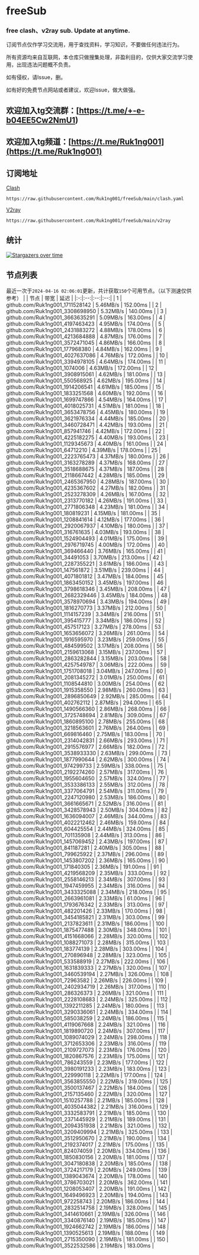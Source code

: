 # freeSub
### free clash、v2ray sub. Update at anytime.

订阅节点仅作学习交流用，用于查找资料，学习知识，不要做任何违法行为。

所有资源均来自互联网，本仓库只做搜集处理，非盈利目的，仅供大家交流学习使用，出现违法问题概不负责。

如有侵权，请Issue，删。

如有好的免费节点网站或者建议，欢迎Issue，做大做强。

## 欢迎加入tg交流群：[https://t.me/+-e-b04EE5Cw2NmU1)
## 欢迎加入tg频道：[https://t.me/Ruk1ng001](https://t.me/Ruk1ng001)

## 订阅地址
[Clash](https://raw.githubusercontent.com/Ruk1ng001/freeSub/main/clash.yaml)
```
https://raw.githubusercontent.com/Ruk1ng001/freeSub/main/clash.yaml
```
[V2ray](https://raw.githubusercontent.com/Ruk1ng001/freeSub/main/v2ray)
```
https://raw.githubusercontent.com/Ruk1ng001/freeSub/main/v2ray
```

## 统计

[![Stargazers over time](https://starchart.cc/Ruk1ng001/freeSub.svg)](https://starchart.cc/Ruk1ng001/freeSub)

## 节点列表

最近一次于`2024-04-16 02:06:01`更新，共计获取`150`个可用节点。（以下测速仅供参考）
|  | 节点 | 带宽 | 延迟 |
|:-:|:--:|:--:|:--:|
 | 1 | github.com/Ruk1ng001_1711528142 | 5.46MB/s | 152.00ms |
 | 2 | github.com/Ruk1ng001_3308698950 | 5.32MB/s | 140.00ms |
 | 3 | github.com/Ruk1ng001_3663635291 | 5.09MB/s | 163.00ms |
 | 4 | github.com/Ruk1ng001_4197463423 | 4.95MB/s | 174.00ms |
 | 5 | github.com/Ruk1ng001_2431883272 | 4.88MB/s | 178.00ms |
 | 6 | github.com/Ruk1ng001_4213684888 | 4.87MB/s | 176.00ms |
 | 7 | github.com/Ruk1ng001_3572471045 | 4.86MB/s | 166.00ms |
 | 8 | github.com/Ruk1ng001_177968380 | 4.84MB/s | 162.00ms |
 | 9 | github.com/Ruk1ng001_4027637086 | 4.76MB/s | 172.00ms |
 | 10 | github.com/Ruk1ng001_3394978105 | 4.64MB/s | 174.00ms |
 | 11 | github.com/Ruk1ng001_1074006 | 4.63MB/s | 172.00ms |
 | 12 | github.com/Ruk1ng001_3908915061 | 4.62MB/s | 181.00ms |
 | 13 | github.com/Ruk1ng001_550568925 | 4.62MB/s | 195.00ms |
 | 14 | github.com/Ruk1ng001_1914206541 | 4.61MB/s | 185.00ms |
 | 15 | github.com/Ruk1ng001_1833251568 | 4.60MB/s | 192.00ms |
 | 16 | github.com/Ruk1ng001_1699747866 | 4.54MB/s | 164.00ms |
 | 17 | github.com/Ruk1ng001_4018025731 | 4.51MB/s | 181.00ms |
 | 18 | github.com/Ruk1ng001_3653478756 | 4.45MB/s | 180.00ms |
 | 19 | github.com/Ruk1ng001_3621976334 | 4.44MB/s | 185.00ms |
 | 20 | github.com/Ruk1ng001_3460728471 | 4.42MB/s | 193.00ms |
 | 21 | github.com/Ruk1ng001_857941746 | 4.42MB/s | 172.00ms |
 | 22 | github.com/Ruk1ng001_4225182275 | 4.40MB/s | 193.00ms |
 | 23 | github.com/Ruk1ng001_1129345673 | 4.40MB/s | 161.00ms |
 | 24 | github.com/Ruk1ng001_64712210 | 4.39MB/s | 178.00ms |
 | 25 | github.com/Ruk1ng001_2223765473 | 4.37MB/s | 180.00ms |
 | 26 | github.com/Ruk1ng001_3163278289 | 4.37MB/s | 168.00ms |
 | 27 | github.com/Ruk1ng001_3518688675 | 4.37MB/s | 187.00ms |
 | 28 | github.com/Ruk1ng001_2118667442 | 4.28MB/s | 185.00ms |
 | 29 | github.com/Ruk1ng001_2465367950 | 4.28MB/s | 187.00ms |
 | 30 | github.com/Ruk1ng001_4235367602 | 4.27MB/s | 182.00ms |
 | 31 | github.com/Ruk1ng001_2523278309 | 4.26MB/s | 167.00ms |
 | 32 | github.com/Ruk1ng001_2313770182 | 4.26MB/s | 191.00ms |
 | 33 | github.com/Ruk1ng001_2771806348 | 4.23MB/s | 181.00ms |
 | 34 | github.com/Ruk1ng001_180819231 | 4.15MB/s | 181.00ms |
 | 35 | github.com/Ruk1ng001_1208841614 | 4.12MB/s | 177.00ms |
 | 36 | github.com/Ruk1ng001_2920067937 | 4.10MB/s | 180.00ms |
 | 37 | github.com/Ruk1ng001_316761635 | 4.03MB/s | 193.00ms |
 | 38 | github.com/Ruk1ng001_1524904493 | 4.01MB/s | 175.00ms |
 | 39 | github.com/Ruk1ng001_2976719745 | 4.00MB/s | 172.00ms |
 | 40 | github.com/Ruk1ng001_369466440 | 3.76MB/s | 165.00ms |
 | 41 | github.com/Ruk1ng001_34491053 | 3.70MB/s | 213.00ms |
 | 42 | github.com/Ruk1ng001_2287355221 | 3.61MB/s | 186.00ms |
 | 43 | github.com/Ruk1ng001_147561872 | 3.51MB/s | 239.00ms |
 | 44 | github.com/Ruk1ng001_4071801812 | 3.47MB/s | 184.00ms |
 | 45 | github.com/Ruk1ng001_1863450152 | 3.45MB/s | 197.00ms |
 | 46 | github.com/Ruk1ng001_3798618346 | 3.45MB/s | 208.00ms |
 | 47 | github.com/Ruk1ng001_2682329446 | 3.45MB/s | 184.00ms |
 | 48 | github.com/Ruk1ng001_3578970694 | 3.43MB/s | 194.00ms |
 | 49 | github.com/Ruk1ng001_1816270773 | 3.37MB/s | 212.00ms |
 | 50 | github.com/Ruk1ng001_1114157239 | 3.34MB/s | 216.00ms |
 | 51 | github.com/Ruk1ng001_395415777 | 3.34MB/s | 186.00ms |
 | 52 | github.com/Ruk1ng001_457517123 | 3.27MB/s | 278.00ms |
 | 53 | github.com/Ruk1ng001_1653656072 | 3.26MB/s | 261.00ms |
 | 54 | github.com/Ruk1ng001_1916595970 | 3.23MB/s | 259.00ms |
 | 55 | github.com/Ruk1ng001_484599502 | 3.17MB/s | 208.00ms |
 | 56 | github.com/Ruk1ng001_2159613068 | 3.15MB/s | 237.00ms |
 | 57 | github.com/Ruk1ng001_2863282844 | 3.15MB/s | 203.00ms |
 | 58 | github.com/Ruk1ng001_4257549787 | 3.06MB/s | 222.00ms |
 | 59 | github.com/Ruk1ng001_1751708018 | 3.04MB/s | 247.00ms |
 | 60 | github.com/Ruk1ng001_2081345272 | 3.01MB/s | 250.00ms |
 | 61 | github.com/Ruk1ng001_1108544810 | 3.00MB/s | 254.00ms |
 | 62 | github.com/Ruk1ng001_1915358550 | 2.98MB/s | 260.00ms |
 | 63 | github.com/Ruk1ng001_2896850649 | 2.92MB/s | 285.00ms |
 | 64 | github.com/Ruk1ng001_402762112 | 2.87MB/s | 294.00ms |
 | 65 | github.com/Ruk1ng001_1490566360 | 2.86MB/s | 268.00ms |
 | 66 | github.com/Ruk1ng001_3725748694 | 2.81MB/s | 309.00ms |
 | 67 | github.com/Ruk1ng001_1860895100 | 2.78MB/s | 255.00ms |
 | 68 | github.com/Ruk1ng001_3218563601 | 2.76MB/s | 264.00ms |
 | 69 | github.com/Ruk1ng001_669816460 | 2.75MB/s | 183.00ms |
 | 70 | github.com/Ruk1ng001_2314042831 | 2.66MB/s | 293.00ms |
 | 71 | github.com/Ruk1ng001_2915576977 | 2.66MB/s | 182.00ms |
 | 72 | github.com/Ruk1ng001_3538933330 | 2.63MB/s | 299.00ms |
 | 73 | github.com/Ruk1ng001_1877990644 | 2.62MB/s | 300.00ms |
 | 74 | github.com/Ruk1ng001_974299733 | 2.59MB/s | 338.00ms |
 | 75 | github.com/Ruk1ng001_2192274260 | 2.57MB/s | 317.00ms |
 | 76 | github.com/Ruk1ng001_1955604650 | 2.57MB/s | 324.00ms |
 | 77 | github.com/Ruk1ng001_3533386133 | 2.55MB/s | 312.00ms |
 | 78 | github.com/Ruk1ng001_3377064791 | 2.54MB/s | 311.00ms |
 | 79 | github.com/Ruk1ng001_2247120980 | 2.53MB/s | 186.00ms |
 | 80 | github.com/Ruk1ng001_3661665671 | 2.52MB/s | 316.00ms |
 | 81 | github.com/Ruk1ng001_3428578943 | 2.50MB/s | 304.00ms |
 | 82 | github.com/Ruk1ng001_1636094007 | 2.46MB/s | 344.00ms |
 | 83 | github.com/Ruk1ng001_4022212462 | 2.46MB/s | 159.00ms |
 | 84 | github.com/Ruk1ng001_604425554 | 2.44MB/s | 324.00ms |
 | 85 | github.com/Ruk1ng001_701135908 | 2.44MB/s | 313.00ms |
 | 86 | github.com/Ruk1ng001_1457069452 | 2.43MB/s | 197.00ms |
 | 87 | github.com/Ruk1ng001_841187281 | 2.40MB/s | 305.00ms |
 | 88 | github.com/Ruk1ng001_799625922 | 2.37MB/s | 296.00ms |
 | 89 | github.com/Ruk1ng001_1453807202 | 2.36MB/s | 165.00ms |
 | 90 | github.com/Ruk1ng001_171840305 | 2.36MB/s | 191.00ms |
 | 91 | github.com/Ruk1ng001_4219568209 | 2.35MB/s | 333.00ms |
 | 92 | github.com/Ruk1ng001_2558146213 | 2.34MB/s | 307.00ms |
 | 93 | github.com/Ruk1ng001_1947459955 | 2.34MB/s | 316.00ms |
 | 94 | github.com/Ruk1ng001_3433325088 | 2.34MB/s | 218.00ms |
 | 95 | github.com/Ruk1ng001_2663961081 | 2.33MB/s | 61.00ms |
 | 96 | github.com/Ruk1ng001_1793676342 | 2.33MB/s | 313.00ms |
 | 97 | github.com/Ruk1ng001_482201426 | 2.33MB/s | 170.00ms |
 | 98 | github.com/Ruk1ng001_3454185821 | 2.31MB/s | 303.00ms |
 | 99 | github.com/Ruk1ng001_2137823611 | 2.31MB/s | 186.00ms |
 | 100 | github.com/Ruk1ng001_1875477488 | 2.30MB/s | 348.00ms |
 | 101 | github.com/Ruk1ng001_4151668066 | 2.28MB/s | 320.00ms |
 | 102 | github.com/Ruk1ng001_1088271073 | 2.28MB/s | 315.00ms |
 | 103 | github.com/Ruk1ng001_183774139 | 2.28MB/s | 303.00ms |
 | 104 | github.com/Ruk1ng001_270896948 | 2.28MB/s | 323.00ms |
 | 105 | github.com/Ruk1ng001_533588919 | 2.27MB/s | 222.00ms |
 | 106 | github.com/Ruk1ng001_1631839333 | 2.27MB/s | 320.00ms |
 | 107 | github.com/Ruk1ng001_3460539194 | 2.27MB/s | 326.00ms |
 | 108 | github.com/Ruk1ng001_72963582 | 2.26MB/s | 226.00ms |
 | 109 | github.com/Ruk1ng001_2402934719 | 2.26MB/s | 317.00ms |
 | 110 | github.com/Ruk1ng001_286326373 | 2.26MB/s | 321.00ms |
 | 111 | github.com/Ruk1ng001_2228108683 | 2.24MB/s | 325.00ms |
 | 112 | github.com/Ruk1ng001_1392211285 | 2.24MB/s | 180.00ms |
 | 113 | github.com/Ruk1ng001_3290336061 | 2.24MB/s | 334.00ms |
 | 114 | github.com/Ruk1ng001_585038259 | 2.24MB/s | 186.00ms |
 | 115 | github.com/Ruk1ng001_4119067668 | 2.24MB/s | 321.00ms |
 | 116 | github.com/Ruk1ng001_1819890720 | 2.24MB/s | 307.00ms |
 | 117 | github.com/Ruk1ng001_1089074029 | 2.24MB/s | 298.00ms |
 | 118 | github.com/Ruk1ng001_3712653306 | 2.23MB/s | 316.00ms |
 | 119 | github.com/Ruk1ng001_2109727073 | 2.23MB/s | 176.00ms |
 | 120 | github.com/Ruk1ng001_1820867576 | 2.23MB/s | 175.00ms |
 | 121 | github.com/Ruk1ng001_786243559 | 2.23MB/s | 177.00ms |
 | 122 | github.com/Ruk1ng001_3980191233 | 2.23MB/s | 183.00ms |
 | 123 | github.com/Ruk1ng001_229990118 | 2.22MB/s | 177.00ms |
 | 124 | github.com/Ruk1ng001_3563855550 | 2.22MB/s | 319.00ms |
 | 125 | github.com/Ruk1ng001_3500137467 | 2.22MB/s | 184.00ms |
 | 126 | github.com/Ruk1ng001_2157135460 | 2.22MB/s | 320.00ms |
 | 127 | github.com/Ruk1ng001_1510257788 | 2.21MB/s | 185.00ms |
 | 128 | github.com/Ruk1ng001_4035044382 | 2.21MB/s | 316.00ms |
 | 129 | github.com/Ruk1ng001_3332583791 | 2.21MB/s | 185.00ms |
 | 130 | github.com/Ruk1ng001_2371445929 | 2.21MB/s | 189.00ms |
 | 131 | github.com/Ruk1ng001_2094351938 | 2.21MB/s | 321.00ms |
 | 132 | github.com/Ruk1ng001_3209409994 | 2.21MB/s | 325.00ms |
 | 133 | github.com/Ruk1ng001_3512950670 | 2.21MB/s | 190.00ms |
 | 134 | github.com/Ruk1ng001_2192374017 | 2.21MB/s | 175.00ms |
 | 135 | github.com/Ruk1ng001_824074059 | 2.20MB/s | 334.00ms |
 | 136 | github.com/Ruk1ng001_1850830156 | 2.20MB/s | 181.00ms |
 | 137 | github.com/Ruk1ng001_3047180838 | 2.20MB/s | 185.00ms |
 | 138 | github.com/Ruk1ng001_3724217179 | 2.20MB/s | 249.00ms |
 | 139 | github.com/Ruk1ng001_1389043674 | 2.20MB/s | 178.00ms |
 | 140 | github.com/Ruk1ng001_3786703021 | 2.20MB/s | 362.00ms |
 | 141 | github.com/Ruk1ng001_1208053407 | 2.20MB/s | 191.00ms |
 | 142 | github.com/Ruk1ng001_1649496923 | 2.20MB/s | 194.00ms |
 | 143 | github.com/Ruk1ng001_972258743 | 2.20MB/s | 186.00ms |
 | 144 | github.com/Ruk1ng001_2832514758 | 2.19MB/s | 328.00ms |
 | 145 | github.com/Ruk1ng001_3414610661 | 2.19MB/s | 326.00ms |
 | 146 | github.com/Ruk1ng001_3340876140 | 2.19MB/s | 185.00ms |
 | 147 | github.com/Ruk1ng001_1924662742 | 2.19MB/s | 186.00ms |
 | 148 | github.com/Ruk1ng001_1390525613 | 2.19MB/s | 188.00ms |
 | 149 | github.com/Ruk1ng001_2715350090 | 2.19MB/s | 181.00ms |
 | 150 | github.com/Ruk1ng001_3522532586 | 2.19MB/s | 183.00ms |
